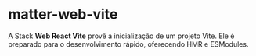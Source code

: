 # matter-web-vite

A Stack **Web React Vite** provê a inicialização de um projeto Vite. Ele é preparado para o desenvolvimento rápido, oferecendo HMR e ESModules.
